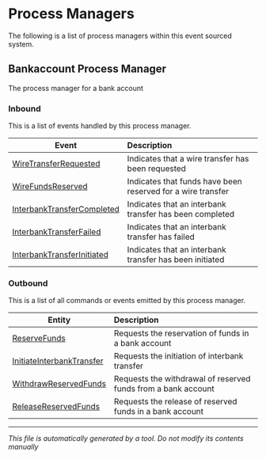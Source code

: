 # Process Managers
The following is a list of process managers within this event sourced system.


## Bankaccount Process Manager
The process manager for a bank account

### Inbound
This is a list of events handled by this process manager.

| Event | Description |
|---|:--|
| [WireTransferRequested](./evt_index.md#WireTransferRequested) | Indicates that a wire transfer has been requested |
| [WireFundsReserved](./evt_index.md#WireFundsReserved) | Indicates that funds have been reserved for a wire transfer |
| [InterbankTransferCompleted](./evt_index.md#InterbankTransferCompleted) | Indicates that an interbank transfer has been completed |
| [InterbankTransferFailed](./evt_index.md#InterbankTransferFailed) | Indicates that an interbank transfer has failed |
| [InterbankTransferInitiated](./evt_index.md#InterbankTransferInitiated) | Indicates that an interbank transfer has been initiated |

### Outbound
This is a list of all commands or events emitted by this process manager.

| Entity | Description |
|---|:--|
| [ReserveFunds](./cmd_index.md#ReserveFunds) | Requests the reservation of funds in a bank account |
| [InitiateInterbankTransfer](./cmd_index.md#InitiateInterbankTransfer) | Requests the initiation of interbank transfer |
| [WithdrawReservedFunds](./cmd_index.md#WithdrawReservedFunds) | Requests the withdrawal of reserved funds from a bank account |
| [ReleaseReservedFunds](./cmd_index.md#ReleaseReservedFunds) | Requests the release of reserved funds in a bank account |


---
_This file is automatically generated by a tool. Do not modify its contents manually_